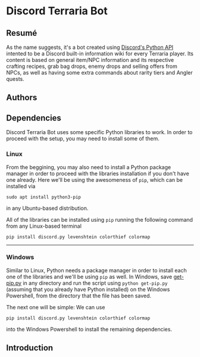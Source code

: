 # Discord Terraria Bot

## Resumé
As the name suggests, it's a bot created using [Discord's Python API](https://discord.com/developers/docs/intro) intented to be a Discord built-in information wiki for every Terraria player. Its content is based on general item/NPC information and its respective crafting recipes, grab bag drops, enemy drops and selling offers from NPCs, as well as having some extra commands about rarity tiers and Angler quests.

## Authors

## Dependencies
Discord Terraria Bot uses some specific Python libraries to work. In order to proceed with the setup, you may need to install some of them. 

### Linux
From the beggining, you may also need to install a Python package manager in order to proceed with the libraries installation if you don't have one already. Here we'll be using the awesomeness of ```pip```, which can be installed via
```
sudo apt install python3-pip
```
in any Ubuntu-based distribution.

All of the libraries can be installed using ```pip``` running the following command from any Linux-based terminal
```
pip install discord.py levenshtein colorthief colormap
```
---
### Windows
Similar to Linux, Python needs a package manager in order to install each one of the libraries and we'll be using ```pip``` as well. In Windows, save [get-pip.py](https://bootstrap.pypa.io/get-pip.py) in any directory and run the script using ```python get-pip.py``` (assuming that you already have Python installed) on the Windows Powershell, from the directory that the file has been saved.

The next one will be simple: We can use
```
pip install discord.py levenshtein colorthief colormap
```
into the Windows Powershell to install the remaining dependencies.

## Introduction
